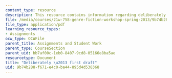 ```yaml
---
content_type: resource
description: This resource contains information regarding deliberately by Irina Onoprienko.
file: /media/courses/21w-758-genre-fiction-workshop-spring-2013/9b74b288f671e4c0ba44895d4d538368_MIT21W_758S13_del-Fr_drft.pdf
file_type: application/pdf
learning_resource_types:
- Assignments
ocw_type: OCWFile
parent_title: Assignments and Student Work
parent_type: CourseSection
parent_uid: bb7af00c-1eb0-8407-9cd8-05166e8ba5ae
resourcetype: Document
title: "Deliberately \u2013 first draft"
uid: 9b74b288-f671-e4c0-ba44-895d4d538368
---
```

